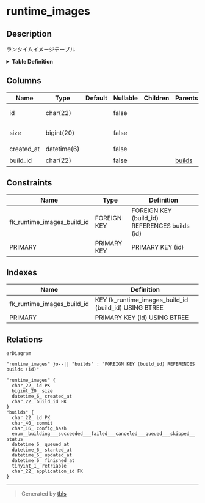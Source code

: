 # runtime_images

## Description

ランタイムイメージテーブル

<details>
<summary><strong>Table Definition</strong></summary>

```sql
CREATE TABLE `runtime_images` (
  `id` char(22) NOT NULL COMMENT 'イメージID',
  `size` bigint(20) NOT NULL COMMENT 'イメージサイズ',
  `created_at` datetime(6) NOT NULL COMMENT '作成日時',
  `build_id` char(22) NOT NULL COMMENT 'ビルドID',
  PRIMARY KEY (`id`),
  KEY `fk_runtime_images_build_id` (`build_id`),
  CONSTRAINT `fk_runtime_images_build_id` FOREIGN KEY (`build_id`) REFERENCES `builds` (`id`)
) ENGINE=InnoDB DEFAULT CHARSET=utf8mb4 COLLATE=utf8mb4_general_ci COMMENT='ランタイムイメージテーブル'
```

</details>

## Columns

| Name | Type | Default | Nullable | Children | Parents | Comment |
| ---- | ---- | ------- | -------- | -------- | ------- | ------- |
| id | char(22) |  | false |  |  | イメージID |
| size | bigint(20) |  | false |  |  | イメージサイズ |
| created_at | datetime(6) |  | false |  |  | 作成日時 |
| build_id | char(22) |  | false |  | [builds](builds.md) | ビルドID |

## Constraints

| Name | Type | Definition |
| ---- | ---- | ---------- |
| fk_runtime_images_build_id | FOREIGN KEY | FOREIGN KEY (build_id) REFERENCES builds (id) |
| PRIMARY | PRIMARY KEY | PRIMARY KEY (id) |

## Indexes

| Name | Definition |
| ---- | ---------- |
| fk_runtime_images_build_id | KEY fk_runtime_images_build_id (build_id) USING BTREE |
| PRIMARY | PRIMARY KEY (id) USING BTREE |

## Relations

```mermaid
erDiagram

"runtime_images" }o--|| "builds" : "FOREIGN KEY (build_id) REFERENCES builds (id)"

"runtime_images" {
  char_22_ id PK
  bigint_20_ size
  datetime_6_ created_at
  char_22_ build_id FK
}
"builds" {
  char_22_ id PK
  char_40_ commit
  char_16_ config_hash
  enum__building___succeeded___failed___canceled___queued___skipped__ status
  datetime_6_ queued_at
  datetime_6_ started_at
  datetime_6_ updated_at
  datetime_6_ finished_at
  tinyint_1_ retriable
  char_22_ application_id FK
}
```

---

> Generated by [tbls](https://github.com/k1LoW/tbls)
